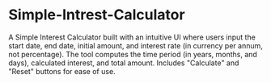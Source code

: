 # Simple-Intrest-Calculator
A Simple Interest Calculator built with an intuitive UI where users input the start date, end date, initial amount, and interest rate (in currency per annum, not percentage). The tool computes the time period (in years, months, and days), calculated interest, and total amount. Includes "Calculate" and "Reset" buttons for ease of use.
